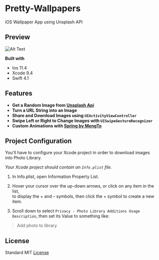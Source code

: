 # Pretty-Wallpapers
iOS Wallpaper App using Unsplash API

## Preview
![Alt Text](https://media.giphy.com/media/MdXTt1pwLczeUisbRc/giphy.gif)

**Built with**
- Ios 11.4
- Xcode 9.4 
- Swift 4.1

## Features
- **Get a Random Image from [Unsplash Api](https://source.unsplash.com/)**
- **Turn a URL String into an Image**
- **Share and Download Images using ```UIActivityViewController```**
- **Swipe Left or Right to Change Images with ```UISwipeGestureRecognizer```**
- **Custom Animations with [Spring by MengTo](https://github.com/MengTo/Spring)**

## Project Configuration
You'll have to configure your Xcode project in order to download images into Photo Library.

_Your Xcode project should contain an ```Info.plist``` file._

1. In Info.plist, open Information Property List. 

2. Hover your cursor over the up-down arrows, or click on any item in the list,   
to display the + and – symbols, then click the + symbol to create a new item. 

3. Scroll down to select ```Privacy - Photo Library Additions Usage Description```, then set its Value to something like: 
> Add photo to library

## License
Standard MIT [License](https://github.com/johnnyperdomo/Pretty-Wallpapers/blob/master/LICENSE)
